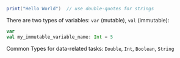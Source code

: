 ```scala
print("Hello World")  // use double-quotes for strings
```
There are two types of variables: `var` (mutable), `val` (immutable):
```scala
var
val my_immutable_variable_name: Int = 5
```

Common Types for data-related tasks: `Double`, `Int`, `Boolean`, `String`

